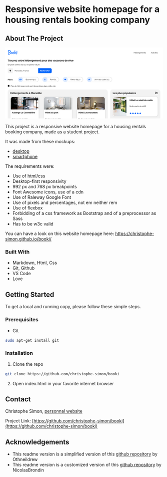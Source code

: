 # Responsive website homepage for a housing rentals booking company

<!-- ABOUT THE PROJECT -->
## About The Project

![Booki Screen Shot](project/Screenshot-desktop.png)

This project is a responsive website homepage for a housing rentals booking company, made as a student project.

It was made from these mockups:
- [desktop](project/Mockup-desktop.png)
- [smartphone](project/Mockup-smartphone.png)

The requirements were:
- Use of html/css
- Desktop-first responsivity
- 992 px and 768 px breakpoints
- Font Awesome icons, use of a cdn
- Use of Raleway Google Font
- Use of pixels and percentages, not em neither rem
- Use of flexbox
- Forbidding of a css framework as Bootstrap and of a preprocessor as Sass
- Has to be w3c valid

You can have a look on this website homepage here:
https://christophe-simon.github.io/booki/

### Built With

* Markdown, Html, Css
* Git, Github
* VS Code
* Love

<!-- GETTING STARTED -->
## Getting Started

To get a local and running copy, please follow these simple steps.

### Prerequisites

* Git
```sh
sudo apt-get install git
```

### Installation
 
1. Clone the repo
```sh
git clone https://github.com/christophe-simon/booki
```
2. Open index.html in your favorite internet browser


<!-- USAGE EXAMPLES -->
<!--## Usage

Use this space to show useful examples of how a project can be used. Additional screenshots, code examples and demos work well in this space. You may also link to more resources.

_For more examples, please refer to the [Documentation](https://example.com)_-->


<!-- CONTACT -->
## Contact

Christophe Simon, [personnal website](https://www.csimon.info)

Project Link: [https://github.com/christophe-simon/booki](https://github.com/christophe-simon/booki)



<!-- ACKNOWLEDGEMENTS -->
## Acknowledgements

* This readme version is a simplified version of this [github repository](https://github.com/othneildrew/Best-README-Template) by Othneildrew
* This readme version is a customized version of this [github repository](https://github.com/NicolasBrondin/basic-readme-template) by NicolasBrondin